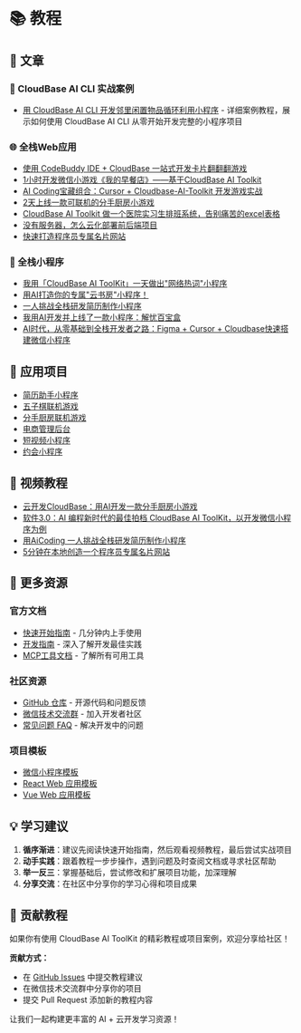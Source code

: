 # 📚 教程

## 📄 文章

### 🚀 CloudBase AI CLI 实战案例
- [用 CloudBase AI CLI 开发邻里闲置物品循环利用小程序](https://docs.cloudbase.net/practices/ai-cli-mini-program) - 详细案例教程，展示如何使用 CloudBase AI CLI 从零开始开发完整的小程序项目

### 🌐 全栈Web应用
- [使用 CodeBuddy IDE + CloudBase 一站式开发卡片翻翻翻游戏](https://mp.weixin.qq.com/s/2EM3RBzdQUCdfld2CglWgg)
- [1小时开发微信小游戏《我的早餐店》——基于CloudBase AI Toolkit](https://cloud.tencent.com/developer/article/2532595)
- [AI Coding宝藏组合：Cursor + Cloudbase-AI-Toolkit 开发游戏实战](https://juejin.cn/post/7518783423277695028#comment)
- [2天上线一款可联机的分手厨房小游戏](https://mp.weixin.qq.com/s/nKfhHUf8w-EVKvA0u1rdeg)
- [CloudBase AI Toolkit 做一个医院实习生排班系统，告别痛苦的excel表格](https://cloud.tencent.com/developer/article/2538023)
- [没有服务器，怎么云化部署前后端项目](https://cloud.tencent.com/developer/article/2537971)
- [快速打造程序员专属名片网站](https://cloud.tencent.com/developer/article/2536273)

### 📱 全栈小程序
- [我用「CloudBase AI ToolKit」一天做出"网络热词"小程序](https://cloud.tencent.com/developer/article/2537907)
- [用AI打造你的专属"云书房"小程序！](https://cloud.tencent.com/developer/article/2535789)
- [一人挑战全栈研发简历制作小程序](https://cloud.tencent.com/developer/article/2535894)
- [我用AI开发并上线了一款小程序：解忧百宝盒](https://mp.weixin.qq.com/s/DYekRheNQ2u8LAl_F830fA)
- [AI时代，从零基础到全栈开发者之路：Figma + Cursor + Cloudbase快速搭建微信小程序](https://mp.weixin.qq.com/s/nT2JsKnwBiup1imniCr2jA)

## 📱 应用项目
- [简历助手小程序](https://gitcode.com/qq_33681891/resume_template)
- [五子棋联机游戏](https://github.com/TencentCloudBase/awesome-cloudbase-examples/tree/master/web/gomoku-game)
- [分手厨房联机游戏](https://github.com/TencentCloudBase/awesome-cloudbase-examples/tree/master/web/overcooked-game)
- [电商管理后台](https://github.com/TencentCloudBase/awesome-cloudbase-examples/tree/master/web/ecommerce-management-backend)
- [短视频小程序](https://github.com/TencentCloudBase/awesome-cloudbase-examples/tree/master/miniprogram/cloudbase-ai-video)
- [约会小程序](https://github.com/TencentCloudBase/awesome-cloudbase-examples/tree/master/miniprogram/dating)

## 🎥 视频教程
- [云开发CloudBase：用AI开发一款分手厨房小游戏](https://www.bilibili.com/video/BV1v5KAzwEf9/)
- [软件3.0：AI 编程新时代的最佳拍档 CloudBase AI ToolKit，以开发微信小程序为例](https://www.bilibili.com/video/BV15gKdz1E5N/)
- [用AiCoding 一人挑战全栈研发简历制作小程序](https://www.bilibili.com/video/BV1D23Nz1Ec3/)
- [5分钟在本地创造一个程序员专属名片网站](https://www.bilibili.com/video/BV19y3EzsEHQ/?vd_source=c8763f6ab9c7c6f7f760ad7ea9157011)

## 🚀 更多资源

### 官方文档
- [快速开始指南](./getting-started) - 几分钟内上手使用
- [开发指南](./development) - 深入了解开发最佳实践
- [MCP工具文档](./mcp-tools) - 了解所有可用工具

### 社区资源
- [GitHub 仓库](https://github.com/TencentCloudBase/CloudBase-AI-ToolKit) - 开源代码和问题反馈
- [微信技术交流群](./faq#技术交流群) - 加入开发者社区
- [常见问题 FAQ](./faq) - 解决开发中的问题

### 项目模板
- [微信小程序模板](./templates#微信小程序--云开发模板)
- [React Web 应用模板](./templates#react-web-应用--云开发模板)
- [Vue Web 应用模板](./templates#vue-web-应用--云开发模板)

## 💡 学习建议

1. **循序渐进**：建议先阅读快速开始指南，然后观看视频教程，最后尝试实战项目
2. **动手实践**：跟着教程一步步操作，遇到问题及时查阅文档或寻求社区帮助
3. **举一反三**：掌握基础后，尝试修改和扩展项目功能，加深理解
4. **分享交流**：在社区中分享你的学习心得和项目成果

## 🤝 贡献教程

如果你有使用 CloudBase AI ToolKit 的精彩教程或项目案例，欢迎分享给社区！

**贡献方式：**
- 在 [GitHub Issues](https://github.com/TencentCloudBase/CloudBase-AI-ToolKit/issues) 中提交教程建议
- 在微信技术交流群中分享你的项目
- 提交 Pull Request 添加新的教程内容

让我们一起构建更丰富的 AI + 云开发学习资源！ 